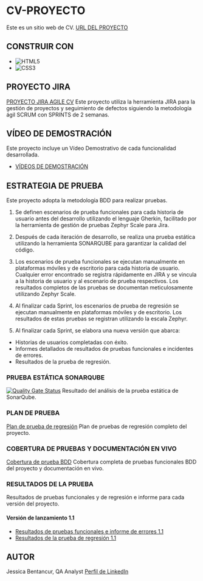 # CV-PROYECTO
Este es un sitio web de CV.
[URL DEL PROYECTO](https://organization-jessica-bentancur.github.io/CVPROJECT/)

## CONSTRUIR CON
* ![HTML5](https://img.shields.io/badge/html5-%23E34F26.svg?style=for-the-badge&logo=html5&logoColor=white)
* ![CSS3](https://img.shields.io/badge/css3-%231572B6.svg?style=for-the-badge&logo=css3&logoColor=white)

## PROYECTO JIRA
[PROYECTO JIRA AGILE CV](https://jessicabentancur.atlassian.net/jira/software/projects/CP/boards/1)
Este proyecto utiliza la herramienta JIRA para la gestión de proyectos y seguimiento de defectos siguiendo la metodología ágil SCRUM con SPRINTS de 2 semanas.

## VÍDEO DE DEMOSTRACIÓN
Este proyecto incluye un Vídeo Demostrativo de cada funcionalidad desarrollada.
* [VÍDEOS DE DEMOSTRACIÓN](/demo/)
## ESTRATEGIA DE PRUEBA
Este proyecto adopta la metodología BDD para realizar pruebas.

1. Se definen escenarios de prueba funcionales para cada historia de usuario antes del desarrollo utilizando el lenguaje Gherkin, facilitado por la herramienta de gestión de pruebas Zephyr Scale para Jira.

2. Después de cada iteración de desarrollo, se realiza una prueba estática utilizando la herramienta SONARQUBE para garantizar la calidad del código.

3. Los escenarios de prueba funcionales se ejecutan manualmente en plataformas móviles y de escritorio para cada historia de usuario. Cualquier error encontrado se registra rápidamente en JIRA y se vincula a la historia de usuario y al escenario de prueba respectivos. Los resultados completos de las pruebas se documentan meticulosamente utilizando Zephyr Scale.

4. Al finalizar cada Sprint, los escenarios de prueba de regresión se ejecutan manualmente en plataformas móviles y de escritorio. Los resultados de estas pruebas se registran utilizando la escala Zephyr.

5. Al finalizar cada Sprint, se elabora una nueva versión que abarca:

* Historias de usuarios completadas con éxito.
* Informes detallados de resultados de pruebas funcionales e incidentes de errores.
* Resultados de la prueba de regresión.

### PRUEBA ESTÁTICA SONARQUBE
[![Quality Gate Status](https://sonarcloud.io/api/project_badges/measure?project=Organization-Jessica-Bentancur_CVPROJECT&metric=alert_status)](https://sonarcloud.io/summary/new_code?id=Organization-Jessica-Bentancur_CVPROJECT)
Resultado del análisis de la prueba estática de SonarQube.

### PLAN DE PRUEBA
[Plan de prueba de regresión](/test-plans/regression-test-plan.pdf)
Plan de pruebas de regresión completo del proyecto.

### COBERTURA DE PRUEBAS Y DOCUMENTACIÓN EN VIVO
[Cobertura de prueba BDD](/test-plans/functional-test-plan-and-bdd-coverage.pdf)
Cobertura completa de pruebas funcionales BDD del proyecto y documentación en vivo.


### RESULTADOS DE LA PRUEBA
Resultados de pruebas funcionales y de regresión e informe para cada versión del proyecto.
#### Versión de lanzamiento 1.1
* [Resultados de pruebas funcionales e informe de errores 1.1](/test-results/functional-tests-results-and-bugs-report-release-1.1.pdf)
* [Resultados de la prueba de regresión 1.1](/test-results/regression-test-results-release-1.1.pdf)

## AUTOR
Jessica Bentancur, QA Analyst
[Perfil de LinkedIn](https://www.linkedin.com/in/jessicabentancur)
